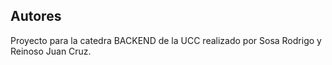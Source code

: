 ## Autores
Proyecto para la catedra BACKEND de la UCC realizado por Sosa Rodrigo y Reinoso Juan Cruz.

